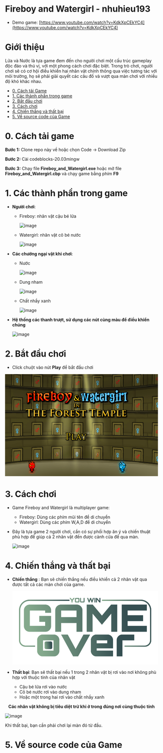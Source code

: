 # Fireboy and Watergirl - nhuhieu193
- Demo game: [https://www.youtube.com/watch?v=KdkXpCEkYC4](https://www.youtube.com/watch?v=KdkXpCEkYC4)

# Giới thiệu
Lửa và Nước là tựa game đem đến cho người chơi một cấu trúc gameplay độc đáo và thú vị, với một phong cách chơi đặc biệt. Trong trò chơi, người chơi sẽ có cơ hội điều khiển hai nhân vật chính thông qua việc tương tác với môi trường, họ sẽ phải giải quyết các câu đố và vượt qua màn chơi với nhiều độ khó khác nhau.

 - [0. Cách tải Game](#0-Cách-tải-game)
 - [1. Các thành phần trong game](#1-Các-thành-phần-trong-game)
 - [2. Bắt đầu chơi](#2-Bắt-đầu-chơi)
 - [3. Cách chơi](#3-Cách-chơi)
 - [4. Chiến thắng và thất bại](#4-Chiến-thắng-và-thất-bại)
 - [5. Về source code của Game](#5-Về-source-code-của-Game)

# 0. Cách tải game

**Bước 1:** Clone repo này về hoặc chọn Code -> Download Zip

**Bước 2:** Cài codeblocks-20.03mingw

**Bước 3:** Chạy file **Fireboy_and_Watergirl.exe** hoặc mở file **Fireboy_and_Watergirl.cbp** và chạy game bằng phím **F9**

# 1. Các thành phần trong game
- **Người chơi**:
    * Fireboy: nhân vật cậu bé lửa
      
      ![image](https://github.com/nhuhieu193/fireboy_and_watergirl/assets/158837114/692e859a-4738-48cc-aa30-c0ff7cff8a67)
      
    * Watergirl: nhân vật cô bé nước
      
      ![image](https://github.com/nhuhieu193/fireboy_and_watergirl/assets/158837114/ba4fe0d5-473c-458e-a8ad-f2fae7d0fee0)
- **Các chướng ngại vật khi chơi**:
    * Nước
      
      ![image](https://github.com/nhuhieu193/fireboy_and_watergirl/assets/158837114/e7d3fd99-4ce5-4c38-9f5d-33ca2e594cb1)

    * Dung nham
      
      ![image](https://github.com/nhuhieu193/fireboy_and_watergirl/assets/158837114/074fd28f-38d3-4083-99a9-f4ec19bf1f9b)

    * Chất nhầy xanh
      
      ![image](https://github.com/nhuhieu193/fireboy_and_watergirl/assets/158837114/de5627c3-31eb-4e91-8794-d80b7742a1e7)

- **Hệ thống các thanh trượt, sử dụng các nút cùng màu để điều khiển chúng**
  
  ![image](https://github.com/nhuhieu193/fireboy_and_watergirl/assets/158837114/d188bc4b-94ad-40d6-a1fd-7f1976a3a40f)

      
# 2. Bắt đầu chơi
 - Click chuột vào nút **Play** để bắt đầu chơi
   
![Image](https://github.com/nhuhieu193/fireboy_and_watergirl/blob/master/Fireboy_and_Watergirl/media/IntroBackground.png)

# 3. Cách chơi
- Game Fireboy and Watergirl là multiplayer game:
     * Fireboy: Dùng các phím mũi tên để di chuyển
     * Watergirl: Dùng các phím W,A,D để di chuyển
- Đây là tựa game 2 người chơi, cần có sự phối hợp ăn ý và chiến thuật phù hợp để giúp cả 2 nhân vật đến được cảnh cửa để qua màn.

  ![image](https://github.com/nhuhieu193/fireboy_and_watergirl/assets/158837114/4d1b58e7-c4b1-437f-a522-21e5fa7fd2ea)


# 4. Chiến thắng và thất bại
- **Chiến thắng** : Bạn sẽ chiến thắng nếu điều khiển cả 2 nhân vật qua được tất cả các màn chơi của game.

  ![Image](https://github.com/nhuhieu193/fireboy_and_watergirl/blob/master/Fireboy_and_Watergirl/media/youwin.png)
- **Thất bại**: Bạn sẽ thất bại nếu 1 trong 2 nhân vật bị rơi vào nơi không phù hợp với thuộc tính của nhân vật
     * Cậu bé lửa rơi vào nước
     * Cô bé nước rơi vào dung nham
     * Hoặc một trong hai rơi vào chất nhầy xanh

<p align="center">
<strong>Các nhân vật không bị tiêu diệt trừ khi ở trong đúng nơi cùng thuộc tính</strong>
</p>
  
  ![image](https://github.com/nhuhieu193/fireboy_and_watergirl/assets/158837114/21e8097e-d6fd-44c1-a577-20ff0293f2de)

</div>
Khi thất bại, bạn cần phải chơi lại màn đó từ đầu.
 
# 5. Về source code của Game


